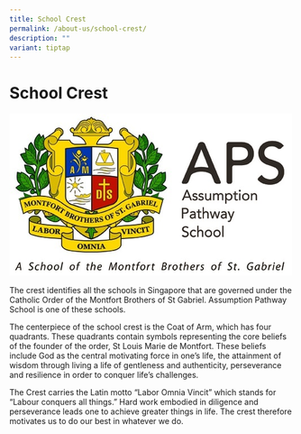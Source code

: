 ```yaml
---
title: School Crest
permalink: /about-us/school-crest/
description: ""
variant: tiptap
---
```

School Crest
============

![](/images/APS-LOGO_new.jpg)

The crest identifies all the schools in Singapore that are governed under the Catholic Order of the Montfort Brothers of St Gabriel. Assumption Pathway School is one of these schools.

The centerpiece of the school crest is the Coat of Arm, which has four quadrants. These quadrants contain symbols representing the core beliefs of the founder of the order, St Louis Marie de Montfort. These beliefs include God as the central motivating force in one’s life, the attainment of wisdom through living a life of gentleness and authenticity, perseverance and resilience in order to conquer life’s challenges.

The Crest carries the Latin motto “Labor Omnia Vincit” which stands for “Labour conquers all things.” Hard work embodied in diligence and perseverance leads one to achieve greater things in life. The crest therefore motivates us to do our best in whatever we do.